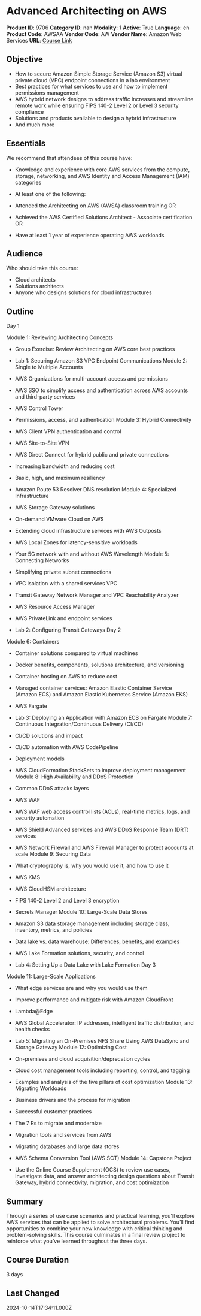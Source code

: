 # Advanced Architecting on AWS

**Product ID**: 9706
**Category ID**: nan
**Modality**: 1
**Active**: True
**Language**: en
**Product Code**: AWSAA
**Vendor Code**: AW
**Vendor Name**: Amazon Web Services
**URL**: [Course Link](https://www.fastlaneus.com/course/amazon-awsaa)

## Objective
- How to secure Amazon Simple Storage Service (Amazon S3) virtual private cloud (VPC) endpoint connections in a lab environment
- Best practices for what services to use and how to implement permissions management
- AWS hybrid network designs to address traffic increases and streamline remote work while ensuring FIPS 140-2 Level 2 or Level 3 security compliance
- Solutions and products available to design a hybrid infrastructure
- And much more

## Essentials
We recommend that attendees of this course have:



- Knowledge and experience with core AWS services from the compute, storage, networking, and AWS Identity and Access Management (IAM) categories

- At least one of the following:
- Attended the Architecting on AWS (AWSA) classroom training OR
- Achieved the AWS Certified Solutions Architect - Associate certification OR
- Have at least 1 year of experience operating AWS workloads

## Audience
Who should take this course:



- Cloud architects
- Solutions architects
- Anyone who designs solutions for cloud infrastructures

## Outline
Day 1

Module 1: Reviewing Architecting Concepts


- Group Exercise: Review Architecting on AWS core best practices
- Lab 1: Securing Amazon S3 VPC Endpoint Communications
Module 2: Single to Multiple Accounts


- AWS Organizations for multi-account access and permissions
- AWS SSO to simplify access and authentication across AWS accounts and third-party services
- AWS Control Tower
- Permissions, access, and authentication
Module 3: Hybrid Connectivity


- AWS Client VPN authentication and control
- AWS Site-to-Site VPN
- AWS Direct Connect for hybrid public and private connections
- Increasing bandwidth and reducing cost
- Basic, high, and maximum resiliency
- Amazon Route 53 Resolver DNS resolution
Module 4: Specialized Infrastructure


- AWS Storage Gateway solutions
- On-demand VMware Cloud on AWS
- Extending cloud infrastructure services with AWS Outposts
- AWS Local Zones for latency-sensitive workloads
- Your 5G network with and without AWS Wavelength
Module 5: Connecting Networks


- Simplifying private subnet connections
- VPC isolation with a shared services VPC
- Transit Gateway Network Manager and VPC Reachability Analyzer
- AWS Resource Access Manager
- AWS PrivateLink and endpoint services
- Lab 2: Configuring Transit Gateways
Day 2

Module 6: Containers


- Container solutions compared to virtual machines
- Docker benefits, components, solutions architecture, and versioning
- Container hosting on AWS to reduce cost
- Managed container services: Amazon Elastic Container Service (Amazon ECS) and Amazon Elastic Kubernetes Service (Amazon EKS)
- AWS Fargate
- Lab 3: Deploying an Application with Amazon ECS on Fargate
Module 7: Continuous Integration/Continuous Delivery (CI/CD)


- CI/CD solutions and impact
- CI/CD automation with AWS CodePipeline
- Deployment models
- AWS CloudFormation StackSets to improve deployment management
Module 8: High Availability and DDoS Protection


- Common DDoS attacks layers
- AWS WAF
- AWS WAF web access control lists (ACLs), real-time metrics, logs, and security automation
- AWS Shield Advanced services and AWS DDoS Response Team (DRT) services
- AWS Network Firewall and AWS Firewall Manager to protect accounts at scale
Module 9: Securing Data


- What cryptography is, why you would use it, and how to use it
- AWS KMS
- AWS CloudHSM architecture
- FIPS 140-2 Level 2 and Level 3 encryption
- Secrets Manager
Module 10: Large-Scale Data Stores


- Amazon S3 data storage management including storage class, inventory, metrics, and policies
- Data lake vs. data warehouse: Differences, benefits, and examples
- AWS Lake Formation solutions, security, and control
- Lab 4: Setting Up a Data Lake with Lake Formation
Day 3

Module 11: Large-Scale Applications


- What edge services are and why you would use them
- Improve performance and mitigate risk with Amazon CloudFront
- Lambda@Edge
- AWS Global Accelerator: IP addresses, intelligent traffic distribution, and health checks
- Lab 5: Migrating an On-Premises NFS Share Using AWS DataSync and Storage Gateway
Module 12: Optimizing Cost


- On-premises and cloud acquisition/deprecation cycles
- Cloud cost management tools including reporting, control, and tagging
- Examples and analysis of the five pillars of cost optimization
Module 13: Migrating Workloads


- Business drivers and the process for migration
- Successful customer practices
- The 7 Rs to migrate and modernize
- Migration tools and services from AWS
- Migrating databases and large data stores
- AWS Schema Conversion Tool (AWS SCT)
Module 14: Capstone Project


- Use the Online Course Supplement (OCS) to review use cases, investigate data, and answer architecting design questions about Transit Gateway, hybrid connectivity, migration, and cost optimization

## Summary
Through a series of use case scenarios and practical learning, you'll explore AWS services that can be applied to solve architectural problems. You’ll find opportunities to combine your new knowledge with critical thinking and problem-solving skills. This course culminates in a final review project to reinforce what you’ve learned throughout the three days.

## Course Duration
3 days

## Last Changed
2024-10-14T17:34:11.000Z
